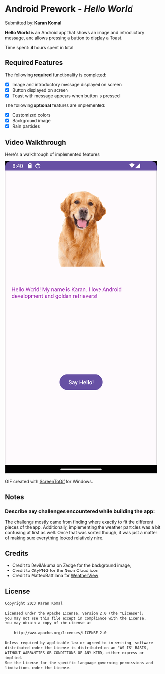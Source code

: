 # Android Prework - *Hello World*

Submitted by: **Karan Komal**

**Hello World** is an Android app that shows an image and introductory message, and allows pressing a button to display a Toast. 

Time spent: **4** hours spent in total

## Required Features

The following **required** functionality is completed:

* [X] Image and introductory message displayed on screen
* [X] Button displayed on screen
* [X] Toast with message appears when button is pressed 

The following **optional** features are implemented:

* [X] Customized colors
* [X] Background image
* [X] Rain particles

## Video Walkthrough

Here's a walkthrough of implemented features:

<img src='walkthrough.gif' title='Video Walkthrough' width='' alt='Video Walkthrough' />

<!-- Replace this with whatever GIF tool you used! -->
GIF created with [ScreenToGif](https://www.screentogif.com/) for Windows. 
<!-- Recommended tools:
[Kap](https://getkap.co/) for macOS
[ScreenToGif](https://www.screentogif.com/) for Windows
[peek](https://github.com/phw/peek) for Linux. -->

## Notes

### **Describe any challenges encountered while building the app:**

The challenge mostly came from finding where exactly to fit the different pieces of the app. Additionally, implementing the weather particles was a bit confusing at first as well. Once that was sorted though, it was just a matter of making sure everything looked relatively nice.

## Credits

* Credit to DevilAkuma on Zedge for the background image,
* Credit to CityPNG for the Neon Cloud icon.
* Credit to MatteoBattilana for [WeatherView](https://github.com/MatteoBattilana/WeatherView)

## License

    Copyright 2023 Karan Komal

    Licensed under the Apache License, Version 2.0 (the "License");
    you may not use this file except in compliance with the License.
    You may obtain a copy of the License at

        http://www.apache.org/licenses/LICENSE-2.0

    Unless required by applicable law or agreed to in writing, software
    distributed under the License is distributed on an "AS IS" BASIS,
    WITHOUT WARRANTIES OR CONDITIONS OF ANY KIND, either express or implied.
    See the License for the specific language governing permissions and
    limitations under the License.
